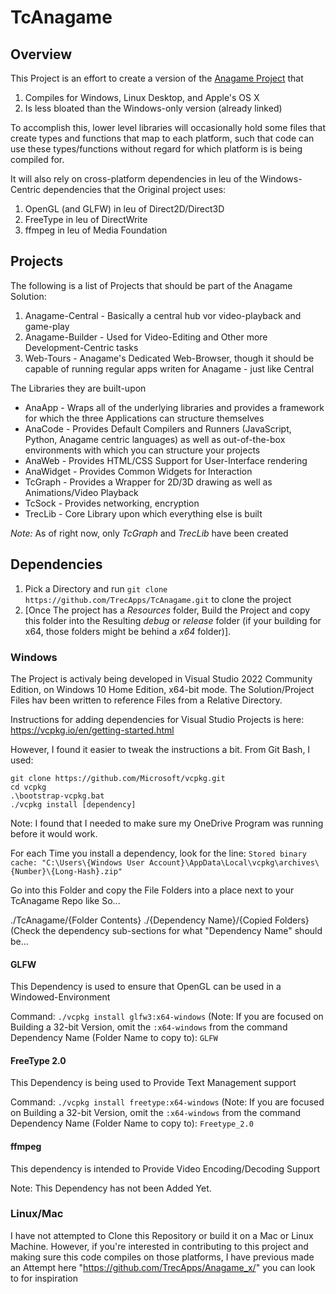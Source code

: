 # TcAnagame

## Overview

This Project is an effort to create a version of the [Anagame Project](https://github.com/TrecApps/AnaGame) that 

1. Compiles for Windows, Linux Desktop, and Apple's OS X
2. Is less bloated than the Windows-only version (already linked)

To accomplish this, lower level libraries will occasionally hold some files that create types and functions that map to each platform, such that code can use these types/functions without regard for which platform is is being compiled for.

It will also rely on cross-platform dependencies in leu of the Windows-Centric dependencies that the Original project uses:

1. OpenGL (and GLFW) in leu of Direct2D/Direct3D
2. FreeType in leu of DirectWrite
3. ffmpeg in leu of Media Foundation

## Projects

The following is a list of Projects that should be part of the Anagame Solution:

1. Anagame-Central - Basically a central hub vor video-playback and game-play
2. Anagame-Builder - Used for Video-Editing and Other more Development-Centric tasks
3. Web-Tours - Anagame's Dedicated Web-Browser, though it should be capable of running regular apps writen for Anagame - just like Central

The Libraries they are built-upon

* AnaApp - Wraps all of the underlying libraries and provides a framework for which the three Applications can structure themselves
* AnaCode - Provides Default Compilers and Runners (JavaScript, Python, Anagame centric languages) as well as out-of-the-box environments with which you can structure your projects
* AnaWeb - Provides HTML/CSS Support for User-Interface rendering
* AnaWidget - Provides Common Widgets for Interaction
* TcGraph - Provides a Wrapper for 2D/3D drawing as well as Animations/Video Playback
* TcSock - Provides networking, encryption
* TrecLib - Core Library upon which everything else is built

_Note:_ As of right now, only *TcGraph* and *TrecLib* have been created

## Dependencies

1. Pick a Directory and run `git clone https://github.com/TrecApps/TcAnagame.git` to clone the project
2. [Once The project has a *Resources* folder, Build the Project and copy this folder into the Resulting *debug* or *release* folder (if your building for x64, those folders might be behind a *x64* folder)].

### Windows

The Project is activaly being developed in Visual Studio 2022 Community Edition, on Windows 10 Home Edition, x64-bit mode. The Solution/Project Files hav been written to reference Files from a Relative Directory.

Instructions for adding dependencies for Visual Studio Projects is here: https://vcpkg.io/en/getting-started.html

However, I found it easier to tweak the instructions a bit. From Git Bash, I used:

```
git clone https://github.com/Microsoft/vcpkg.git
cd vcpkg
.\bootstrap-vcpkg.bat
./vcpkg install [dependency]
```

Note: I found that I needed to make sure my OneDrive Program was running before it would work.

For each Time you install a dependency, look for the line:
`Stored binary cache: "C:\Users\{Windows User Account}\AppData\Local\vcpkg\archives\{Number}\{Long-Hash}.zip"`

Go into this Folder and copy the File Folders into a place next to your TcAnagame Repo like So...

./TcAnagame/{Folder Contents}
./{Dependency Name}/{Copied Folders} (Check the dependency sub-sections for what "Dependency Name" should be...

#### GLFW

This Dependency is used to ensure that OpenGL can be used in a Windowed-Environment

Command: `./vcpkg install glfw3:x64-windows` (Note: If you are focused on Building a 32-bit Version, omit the `:x64-windows` from the command
Dependency Name (Folder Name to copy to): `GLFW`

#### FreeType 2.0

This Dependency is being used to Provide Text Management support

Command: `./vcpkg install freetype:x64-windows` (Note: If you are focused on Building a 32-bit Version, omit the `:x64-windows` from the command
Dependency Name (Folder Name to copy to): `Freetype_2.0`

#### ffmpeg

This dependency is intended to Provide Video Encoding/Decoding Support

Note: This Dependency has not been Added Yet.

### Linux/Mac

I have not attempted to Clone this Repository or build it on a Mac or Linux Machine. However, if you're interested in contributing to this project and making sure this code compiles on those platforms, I have previous made an Attempt here "https://github.com/TrecApps/Anagame_x/" you can look to for inspiration